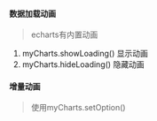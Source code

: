 #### 数据加载动画

> echarts有内置动画

1. myCharts.showLoading() 显示动画
2. myCharts.hideLoading() 隐藏动画

#### 增量动画

> 使用myCharts.setOption()

